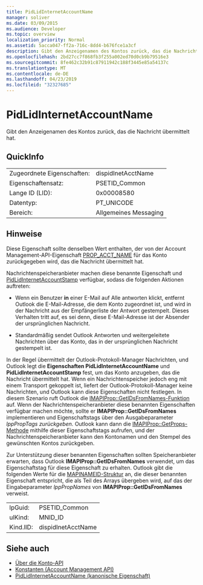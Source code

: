 ```yaml
---
title: PidLidInternetAccountName
manager: soliver
ms.date: 03/09/2015
ms.audience: Developer
ms.topic: overview
localization_priority: Normal
ms.assetid: 5acca047-ff2a-716c-8dd4-b676fce1a3cf
description: Gibt den Anzeigenamen des Kontos zurück, das die Nachricht übermittelt hat.
ms.openlocfilehash: 2bd27cc7f868fb3f255a002ed70d0cb9b79516e3
ms.sourcegitcommit: 8fe462c32b91c87911942c188f3445e85a54137c
ms.translationtype: MT
ms.contentlocale: de-DE
ms.lasthandoff: 04/23/2019
ms.locfileid: "32327685"
---
```

# <a name="pidlidinternetaccountname"></a>PidLidInternetAccountName

Gibt den Anzeigenamen des Kontos zurück, das die Nachricht übermittelt hat.
  
## <a name="quick-info"></a>QuickInfo

|||
|:-----|:-----|
|Zugeordnete Eigenschaften:  <br/> |dispidInetAcctName  <br/> |
|Eigenschaftensatz:  <br/> |PSETID_Common  <br/> |
|Lange ID (LID):  <br/> |0x00008580  <br/> |
|Datentyp:  <br/> |PT_UNICODE  <br/> |
|Bereich:  <br/> |Allgemeines Messaging  <br/> |
   
## <a name="remarks"></a>Hinweise

Diese Eigenschaft sollte denselben Wert enthalten, der von der Account Management-API-Eigenschaft [PROP_ACCT_NAME](prop_acct_name.md) für das Konto zurückgegeben wird, das die Nachricht übermittelt hat. 
  
Nachrichtenspeicheranbieter machen diese benannte Eigenschaft und [PidLidInternetAccountStamp](pidlidinternetaccountstamp.md) verfügbar, sodass die folgenden Aktionen auftreten: 
  
- Wenn ein Benutzer **in** einer E-Mail auf Alle antworten klickt, entfernt Outlook die E-Mail-Adresse, die dem Konto zugeordnet ist, und wird in der Nachricht aus der Empfängerliste der Antwort gestempelt. Dieses Verhalten tritt auf, es sei denn, diese E-Mail-Adresse ist der Absender der ursprünglichen Nachricht. 
    
- Standardmäßig sendet Outlook Antworten und weitergeleitete Nachrichten über das Konto, das in der ursprünglichen Nachricht gestempelt ist.
    
In der Regel übermittelt der Outlook-Protokoll-Manager Nachrichten, und Outlook legt die **Eigenschaften PidLidInternetAccountName** und **PidLidInternetAccountStamp** fest, um das Konto anzugeben, das die Nachricht übermittelt hat. Wenn ein Nachrichtenspeicher jedoch eng mit einem Transport gekoppelt ist, liefert der Outlook-Protokoll-Manager keine Nachrichten, und Outlook kann diese Eigenschaften nicht festlegen. In diesem Szenario ruft Outlook die [IMAPIProp::GetIDsFromNames-Funktion](https://msdn.microsoft.com/library/e3f501a4-a8ee-43d7-bd83-c94e7980c398%28Office.15%29.aspx) auf. Wenn der Nachrichtenspeicheranbieter diese benannten Eigenschaften verfügbar machen möchte, sollte er **IMAPIProp::GetIDsFromNames** implementieren und Eigenschaftstags über den Ausgabeparameter *lppPropTags zurückgeben.* Outlook kann dann die [IMAPIProp::GetProps-Methode](https://msdn.microsoft.com/library/1c7a9cd2-d765-4218-9aee-52df1a2aae6c%28Office.15%29.aspx) mithilfe dieser Eigenschaftstags aufrufen, und der Nachrichtenspeicheranbieter kann den Kontonamen und den Stempel des gewünschten Kontos zurückgeben. 
  
Zur Unterstützung dieser benannten Eigenschaften sollten Speicheranbieter erwarten, dass Outlook **IMAPIProp::GetIDsFromNames** verwendet, um das Eigenschaftstag für diese Eigenschaft zu erhalten. Outlook gibt die folgenden Werte für die [MAPINAMEID-Struktur](https://msdn.microsoft.com/library/9a92e9cd-8282-4cf0-93af-4089b3763594%28Office.15%29.aspx) an, die dieser benannten Eigenschaft entspricht, die als Teil des Arrays übergeben wird, auf das der Eingabeparameter  *lppPropNames*  von **IMAPIProp::GetIDsFromNames** verweist. 
  
|||
|:-----|:-----|
|lpGuid:  <br/> |PSETID_Common  <br/> |
|ulKind:  <br/> |MNID_ID  <br/> |
|Kind.lID:  <br/> |dispidInetAcctName  <br/> |
   
## <a name="see-also"></a>Siehe auch

- [Über die Konto-API](about-the-account-management-api.md)
- [Konstanten (Account Management API)](constants-account-management-api.md)
- [PidLidInternetAccountName (kanonische Eigenschaft)](https://msdn.microsoft.com/library/29bedadf-903d-419d-804d-dc8bd92b745d%28Office.15%29.aspx)

